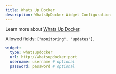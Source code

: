 ```yaml
---
title: Whats Up Docker
description: WhatsUpDocker Widget Configuration
---
```


Learn more about [Whats Up Docker](https://github.com/fmartinou/whats-up-docker).

Allowed fields: `["monitoring", "updates"]`.

```yaml
widget:
  type: whatsupdocker
  url: http://whatsupdocker:port
  username: username # optional
  password: password # optional
```
